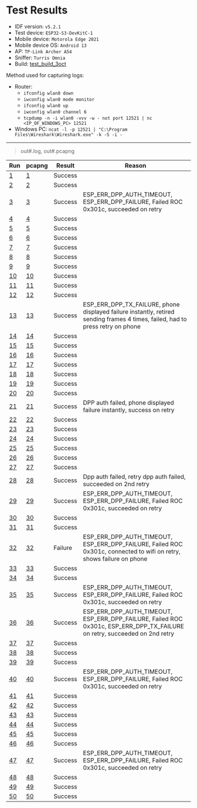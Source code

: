 # Test Results

- IDF version: `v5.2.1`
- Test device: `ESP32-S3-DevKitC-1`
- Mobile device: `Motorola Edge 2021`
- Mobile device OS: `Android 13`
- AP: `TP-Link Archer A54`
- Sniffer: `Turris Omnia`
- Build: [test_build_3oct](https://github.com/espressif/esp-idf/issues/10615#issuecomment-2390582375)

Method used for capturing logs:
- Router:
  - `ifconfig wlan0 down`
  - `iwconfig wlan0 mode monitor`
  - `ifconfig wlan0 up`
  - `iwconfig wlan0 channel 6`
  - `tcpdump -n -i wlan0 -vvv -w - not port 12521 | nc <IP_OF_WINDOWS_PC> 12521`
- Windows PC: `ncat -l -p 12521 | "C:\Program Files\Wireshark\Wireshark.exe" -k -S -i -`

----

> out#.log, out#.pcapng

| Run                | pcapng               | Result  | Reason                            |
| ------------------ | -------------------- | ------- | --------------------------------- |
| [1](./out1.log)    | [1](./out1.pcapng)   | Success |                                   |
| [2](./out2.log)    | [2](./out2.pcapng)   | Success |                                   |
| [3](./out3.log)    | [3](./out3.pcapng)   | Success | ESP_ERR_DPP_AUTH_TIMEOUT, ESP_ERR_DPP_FAILURE, Failed ROC 0x301c, succeeded on retry |
| [4](./out4.log)    | [4](./out4.pcapng)   | Success |                                   |
| [5](./out5.log)    | [5](./out5.pcapng)   | Success |                                   |
| [6](./out6.log)    | [6](./out6.pcapng)   | Success |                                   |
| [7](./out7.log)    | [7](./out7.pcapng)   | Success |                                   |
| [8](./out8.log)    | [8](./out8.pcapng)   | Success |                                   |
| [9](./out9.log)    | [9](./out9.pcapng)   | Success |                                   |
| [10](./out10.log)  | [10](./out10.pcapng) | Success |                                   |
| [11](./out11.log)  | [11](./out11.pcapng) | Success |                                   |
| [12](./out12.log)  | [12](./out12.pcapng) | Success |                                   |
| [13](./out13.log)  | [13](./out13.pcapng) | Success | ESP_ERR_DPP_TX_FAILURE, phone displayed failure instantly, retired sending frames 4 times, failed, had to press retry on phone |
| [14](./out14.log)  | [14](./out14.pcapng) | Success |                                   |
| [15](./out15.log)  | [15](./out15.pcapng) | Success |                                   |
| [16](./out16.log)  | [16](./out16.pcapng) | Success |                                   |
| [17](./out17.log)  | [17](./out17.pcapng) | Success |                                   |
| [18](./out18.log)  | [18](./out18.pcapng) | Success |                                   |
| [19](./out19.log)  | [19](./out19.pcapng) | Success |                                   |
| [20](./out20.log)  | [20](./out20.pcapng) | Success |                                   |
| [21](./out21.log)  | [21](./out21.pcapng) | Success | DPP auth failed, phone displayed failure instantly, success on retry |
| [22](./out22.log)  | [22](./out22.pcapng) | Success |                                   |
| [23](./out23.log)  | [23](./out23.pcapng) | Success |                                   |
| [24](./out24.log)  | [24](./out24.pcapng) | Success |                                   |
| [25](./out25.log)  | [25](./out25.pcapng) | Success |                                   |
| [26](./out26.log)  | [26](./out26.pcapng) | Success |                                   |
| [27](./out27.log)  | [27](./out27.pcapng) | Success |                                   |
| [28](./out28.log)  | [28](./out28.pcapng) | Success | Dpp auth failed, retry dpp auth failed, succeeded on 2nd retry |
| [29](./out29.log)  | [29](./out29.pcapng) | Success | ESP_ERR_DPP_AUTH_TIMEOUT, ESP_ERR_DPP_FAILURE, Failed ROC 0x301c, succeeded on retry |
| [30](./out30.log)  | [30](./out30.pcapng) | Success |                                   |
| [31](./out31.log)  | [31](./out31.pcapng) | Success |                                   |
| [32](./out32.log)  | [32](./out32.pcapng) | Failure | ESP_ERR_DPP_AUTH_TIMEOUT, ESP_ERR_DPP_FAILURE, Failed ROC 0x301c, connected to wifi on retry, shows failure on phone |
| [33](./out33.log)  | [33](./out33.pcapng) | Success |                                   |
| [34](./out34.log)  | [34](./out34.pcapng) | Success |                                   |
| [35](./out35.log)  | [35](./out35.pcapng) | Success | ESP_ERR_DPP_AUTH_TIMEOUT, ESP_ERR_DPP_FAILURE, Failed ROC 0x301c, succeeded on retry |
| [36](./out36.log)  | [36](./out36.pcapng) | Success | ESP_ERR_DPP_AUTH_TIMEOUT, ESP_ERR_DPP_FAILURE, Failed ROC 0x301c, ESP_ERR_DPP_TX_FAILURE on retry, succeeded on 2nd retry |
| [37](./out37.log)  | [37](./out37.pcapng) | Success |                                   |
| [38](./out38.log)  | [38](./out38.pcapng) | Success |                                   |
| [39](./out39.log)  | [39](./out39.pcapng) | Success |                                   |
| [40](./out40.log)  | [40](./out40.pcapng) | Success | ESP_ERR_DPP_AUTH_TIMEOUT, ESP_ERR_DPP_FAILURE, Failed ROC 0x301c, succeeded on retry |
| [41](./out41.log)  | [41](./out41.pcapng) | Success |                                   |
| [42](./out42.log)  | [42](./out42.pcapng) | Success |                                   |
| [43](./out43.log)  | [43](./out43.pcapng) | Success |                                   |
| [44](./out44.log)  | [44](./out44.pcapng) | Success |                                   |
| [45](./out45.log)  | [45](./out45.pcapng) | Success |                                   |
| [46](./out46.log)  | [46](./out46.pcapng) | Success |                                   |
| [47](./out47.log)  | [47](./out47.pcapng) | Success | ESP_ERR_DPP_AUTH_TIMEOUT, ESP_ERR_DPP_FAILURE, Failed ROC 0x301c, succeeded on retry |
| [48](./out48.log)  | [48](./out48.pcapng) | Success |                                   |
| [49](./out49.log)  | [49](./out49.pcapng) | Success |                                   |
| [50](./out50.log)  | [50](./out50.pcapng) | Success |                                   |
